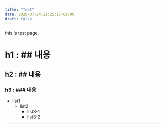```yaml
---
title: "Test"
date: 2020-07-24T21:25:17+09:00
draft: false
---
```

this is test page.
# h1 : ## 내용
## h2 : ## 내용
### h3 : ### 내용

* list1
	- list2
		+ list3-1
		+ list3-2

* * *
